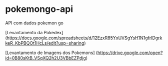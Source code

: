 # pokemongo-api
API com dados pokemon go

[Levantamento da Pokedex] (https://docs.google.com/spreadsheets/d/12EzxR85YxUVSgYsH1N1gfrlDgrkkeR_KbPBQOt1HcLs/edit?usp=sharing)

[Levantamento de Imagens dos Pokemons] (https://drive.google.com/open?id=0B80sKtB_VSqXQ2h2U3VBbEZPdjg)

